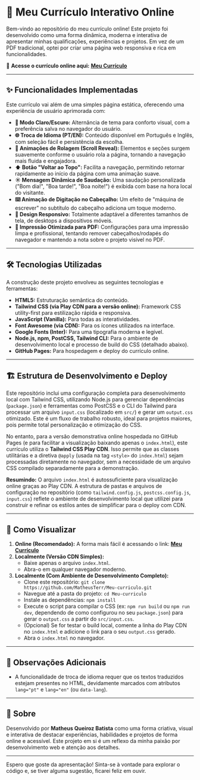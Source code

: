 # 💼 Meu Currículo Interativo Online

Bem-vindo ao repositório do meu currículo online! Este projeto foi desenvolvido como uma forma dinâmica, moderna e interativa de apresentar minhas qualificações, experiências e projetos. Em vez de um PDF tradicional, optei por criar uma página web responsiva e rica em funcionalidades.

🔗 **Acesse o currículo online aqui:** [**Meu Currículo**](https://matheusterr.github.io/Meu-curriculo/)

---

## ✨ Funcionalidades Implementadas

Este currículo vai além de uma simples página estática, oferecendo uma experiência de usuário aprimorada com:

* **🎨 Modo Claro/Escuro:** Alternância de tema para conforto visual, com a preferência salva no navegador do usuário.
* **🌐 Troca de Idioma (PT/EN):** Conteúdo disponível em Português e Inglês, com seleção fácil e persistência da escolha.
* **🚀 Animações de Rolagem (Scroll Reveal):** Elementos e seções surgem suavemente conforme o usuário rola a página, tornando a navegação mais fluida e engajadora.
* **⬆️ Botão "Voltar ao Topo":** Facilita a navegação, permitindo retornar rapidamente ao início da página com uma animação suave.
* **☀️ Mensagem Dinâmica de Saudação:** Uma saudação personalizada ("Bom dia!", "Boa tarde!", "Boa noite!") é exibida com base na hora local do visitante.
* **⌨️ Animação de Digitação no Cabeçalho:** Um efeito de "máquina de escrever" no subtítulo do cabeçalho adiciona um toque moderno.
* **📱 Design Responsivo:** Totalmente adaptável a diferentes tamanhos de tela, de desktops a dispositivos móveis.
* **📄 Impressão Otimizada para PDF:** Configurações para uma impressão limpa e profissional, tentando remover cabeçalhos/rodapés do navegador e mantendo a nota sobre o projeto visível no PDF.

---

## 🛠️ Tecnologias Utilizadas

A construção deste projeto envolveu as seguintes tecnologias e ferramentas:

* **HTML5:** Estruturação semântica do conteúdo.
* **Tailwind CSS (via Play CDN para a versão online):** Framework CSS utility-first para estilização rápida e responsiva.
* **JavaScript (Vanilla):** Para todas as interatividades.
* **Font Awesome (via CDN):** Para os ícones utilizados na interface.
* **Google Fonts (Inter):** Para uma tipografia moderna e legível.
* **Node.js, npm, PostCSS, Tailwind CLI:** Para o ambiente de desenvolvimento local e processo de build do CSS (detalhado abaixo).
* **GitHub Pages:** Para hospedagem e deploy do currículo online.

---

## 🏗️ Estrutura de Desenvolvimento e Deploy

Este repositório inclui uma configuração completa para desenvolvimento local com Tailwind CSS, utilizando Node.js para gerenciar dependências (`package.json`) e ferramentas como PostCSS e o CLI do Tailwind para processar um arquivo `input.css` (localizado em `src/`) e gerar um `output.css` otimizado. Este é um fluxo de trabalho robusto, ideal para projetos maiores, pois permite total personalização e otimização do CSS.

No entanto, para a versão demonstrativa online hospedada no GitHub Pages (e para facilitar a visualização baixando apenas o `index.html`), este currículo utiliza o **Tailwind CSS Play CDN**. Isso permite que as classes utilitárias e a diretiva `@apply` (usada na tag `<style>` do `index.html`) sejam processadas diretamente no navegador, sem a necessidade de um arquivo CSS compilado separadamente para a demonstração.

**Resumindo:** O arquivo `index.html` é autossuficiente para visualização online graças ao Play CDN. A estrutura de pastas e arquivos de configuração no repositório (como `tailwind.config.js`, `postcss.config.js`, `input.css`) reflete o ambiente de desenvolvimento local que utilizei para construir e refinar os estilos antes de simplificar para o deploy com CDN.

---

## 🚀 Como Visualizar

1.  **Online (Recomendado):** A forma mais fácil é acessando o link: [**Meu Currículo**](https://matheusterr.github.io/Meu-curriculo/)
2.  **Localmente (Versão CDN Simples):**
    * Baixe apenas o arquivo `index.html`.
    * Abra-o em qualquer navegador moderno.
3.  **Localmente (Com Ambiente de Desenvolvimento Completo):**
    * Clone este repositório: `git clone https://github.com/MatheusTerr/Meu-curriculo.git`
    * Navegue até a pasta do projeto: `cd Meu-curriculo`
    * Instale as dependências: `npm install`
    * Execute o script para compilar o CSS (ex: `npm run build` ou `npm run dev`, dependendo de como configurou no seu `package.json`) para gerar o `output.css` a partir do `src/input.css`.
    * (Opcional) Se for testar o build local, comente a linha do Play CDN no `index.html` e adicione o link para o seu `output.css` gerado.
    * Abra o `index.html` no navegador.

---

## 📝 Observações Adicionais

* A funcionalidade de troca de idioma requer que os textos traduzidos estejam presentes no HTML, devidamente marcados com atributos `lang="pt"` e `lang="en"` (ou `data-lang`).

---

## 📄 Sobre

Desenvolvido por **Matheus Queiroz Batista** como uma forma criativa, visual e interativa de destacar experiências, habilidades e projetos de forma online e acessível. Este projeto em si é um reflexo da minha paixão por desenvolvimento web e atenção aos detalhes.

---

Espero que goste da apresentação! Sinta-se à vontade para explorar o código e, se tiver alguma sugestão, ficarei feliz em ouvir.
